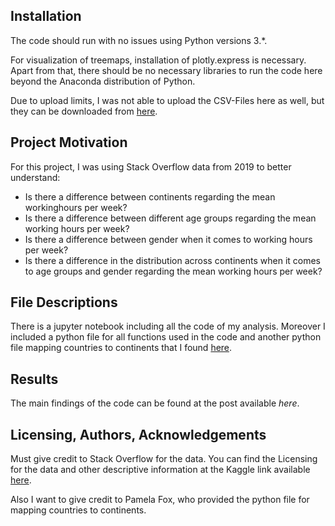 ## Installation
The code should run with no issues using Python versions 3.*.

For visualization of treemaps, installation of plotly.express is necessary. Apart from that, there should be no necessary libraries to run the code here beyond the Anaconda distribution of Python. 

Due to upload limits, I was not able to upload the CSV-Files here as well, but they can be downloaded from [here](https://insights.stackoverflow.com/survey/2019).

## Project Motivation
For this project, I was using Stack Overflow data from 2019 to better understand: 
- Is there a difference between continents regarding the mean workinghours per week?
- Is there a difference between different age groups regarding the mean working hours per week?
- Is there a difference between gender when it comes to working hours per week?
- Is there a difference in the distribution across continents when it comes to age groups and gender regarding the mean working hours per week?

## File Descriptions
There is a jupyter notebook including all the code of my analysis. Moreover I included a python file for all functions used in the code and another python file mapping countries to continents that I found [here](https://gist.github.com/pamelafox/986163).

## Results
The main findings of the code can be found at the post available _here_.

## Licensing, Authors, Acknowledgements
Must give credit to Stack Overflow for the data. You can find the Licensing for the data and other descriptive information at the Kaggle link available [here](https://www.kaggle.com/mchirico/stack-overflow-developer-survey-results-2019).

Also I want to give credit to Pamela Fox, who provided the python file for mapping countries to continents.
